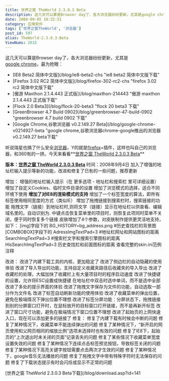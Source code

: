 ```yaml
---
title: 世界之窗 TheWorld 2.3.0.3 Beta
description: 这几天可以算是Browser day了，各大浏览器纷纷更新，尤其是google chrome，最为抢眼：IE8Beta2简体中文版Firefox3.02RC2简体中文版傲游Maxthon2.1.4.443正式版Flock2.0Beta3GreenBrowser4.7Build0902GoogleChrome,谷歌浏览器v0.2.149.27Beta听说瑞星也搞了什么安全浏览器，Y的就是firefox+插件，这样也叫自己的浏览器，和360有的一拼。今天来看看世界之窗TheWorld2.3.0.3Beta
date: 2008-09-05 10:32:51
category: 应用软件
tags: ['世界之窗TheWorld', '浏览器']
post_id: 597
alias: TheWorld-2.3.0.3-Beta
ViewNums: 2615
---
```


这几天可以算是Browser day了，各大浏览器纷纷更新，尤其是[google chrome](/blog/google-chrome-v0214927-beta)，最为抢眼：

* [IE8 Beta2 简体中文版](/blog/ie8-beta2-chs "ie8 beta2 简体中文版下载"
* [Firefox 3.02 RC2 简体中文版](/blog/firefox-302-rc2-chs "firefox 3.02 rc2 简体中文版下载"
* [傲游 Maxthon 2.1.4.443 正式版](/blog/maxthon-214443 "傲游 maxthon 2.1.4.443 正式版下载"
* [Flock 2.0 Beta3](/blog/flock-20-beta3 "flock 20 beta3 下载"
* [GreenBrowser 4.7 Build 0902](/blog/greenbrowser-47-build-0902 "greenbrowser 4.7 build 0902 下载"
* [Google Chrome,谷歌浏览器 v0.2.149.27 Beta](/blog/google-chrome-v0214927-beta "google chrome,谷歌浏览器chrome-google推出的浏览器 v0.2.149.27 beta下载"

听说瑞星也搞了什么安全[浏览器](/tags/%E6%B5%8F%E8%A7%88%E5%99%A8)，Y的就是[firefox](/tags/FireFox)+插件，这样也叫自己的浏览器，和360有的一拼。今天来看看**[世界之窗 TheWorld 2.3.0.3 Beta](/blog/theworld-2303-beta)**

**版本：[世界之窗 TheWorld 2.3.0.3 Beta](/blog/theworld-2303-beta)**
时间：2008年9月4日
加入了增强的地址栏输入提示等新的功能，改进和修复了已有的一些问题，推荐更新

增加：
增强的地址栏输入提示（在 更多选项 - 地址栏和搜索栏 里可详细设置）
增加了自定义Cookies、临时文件目录的设置
增加了浏览模式的选择，适合不同环境下使用
**增加了对IE8的渲染模式的支持**
增加了一个标签宽度的算法，即所有标签使用相同宽度的方式（类似IE）
增加了拖拽链接到搜索栏时，搜索链接的功能
拖拽文字（链接）到地址栏时,则将文字（链接）显示在地址栏以供查看、编辑
域名里的。自动识别为.
中键点击恢复菜单里的项目时，则恢复此项同时菜单不关闭，便于同时恢复多个链接
皮肤增加了4个参数，对皮肤制作提供更灵活地支持，如下：
[img]字段下的
BG_HISTORY=bg_address.png
#历史查找栏的背景图
[COMBOBOX]字段下的
AdressImgTextPad=3
#地址栏网址和网站图标的距离
SearchImgTextPad=3
#搜索栏文字和搜索引擎图标的距离
HisSearchImgTextPad=3
历史查找栏和前面图标的距离
查看完整的skin.ini范例注释

改进：
改进了内建下载工具的内核，更加稳定了
改进了侧边栏的自动隐藏的使用体验
改进了导入导出的功能，支持自定义收藏夹路径后收藏夹的导入导出
改进了收藏栏的处理，大幅加快了收藏栏上有大量项目时的程序启动速度
改进了快捷键的设置，允许将ESC设置成快捷键
在地址栏中双击时选中单词，而不是选中全部
改进了多处的提示界面的体验
改进了拖拽文字保存为文件的功能，自动选取一部分作为文件名
改进了标签自动刷新功能的使用体验
改进了收藏菜单的弹出位置，避免在极端情况下弹出位置不理想
改进了标签分屏功能：分屏状态下，拖拽链接到别的分屏窗口打开时，在鼠标放开的目标窗口打开链接，而不是再新开标签
改进了窗口尺寸功能，避免在极端情况下窗口位置不理想
改进了起始页的上网快速入口，现在可以添加更多的链接了
修复：
修复了内建下载有时候会中断的问题
修复了某种情况下，收藏菜单不能连续弹出的问题
修复了某种情况下，“新开启的网页使用和父网页相同的缩放比例”选项未选择时也有效的问题
修复了IE8下，起始页的“上次退出时未关闭的页面”记录丢失的问题
修复了某些情况下收藏菜单宽度设置失效的问题
修复了某种情况下连续点击标签预览按钮，导致标签关闭的问题
修复了某种情况下高亮关键字按钮需要点击两次才生效的问题
修复了某种情况下，google音乐无法播放的问题
修复了拖拽文字中带有特殊字符时无法保存的问题
修复了下载状态提示有时会闪烁或显示不正常的问题

[世界之窗 TheWorld 2.3.0.3 Beta下载](/blog/download.asp?id=141

